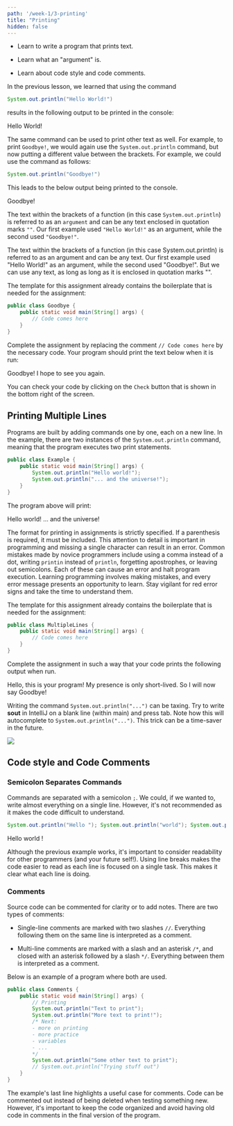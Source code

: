 ```yaml
---
path: '/week-1/3-printing'
title: "Printing"
hidden: false
---
```


<text-box variant='learningObjectives' name='Learning Objectives'>

- Learn to write a program that prints text.

- Learn what an "argument" is.
    
- Learn about code style and code comments.

</text-box>

In the previous lesson, we learned that using the command
```java
System.out.println("Hello World!")
```
results in the following output to be printed in the console:

<sample-output>

Hello World!

</sample-output>

The same command can be used to print other text as well. For example, to print ``Goodbye!``, we would again use the `System.out.println` command, but now putting a different value between the brackets. For example, we could use the command as follows:
``` Java
System.out.println("Goodbye!")
```
This leads to the below output being printed to the console.

<sample-output>

Goodbye!

</sample-output>

The text within the brackets of a function (in this case `System.out.println`) is referred to as an `argument` and can be any text enclosed in quotation marks `""`. Our first example used `"Hello World!"` as an argument, while the second used `"Goodbye!"`.


The text within the brackets of a function (in this case System.out.println) is referred to as an argument and can be any text. Our first example used "Hello World!" as an argument, while the second used "Goodbye!". But we can use any text, as long as long as it is enclosed in quotation marks "".

The template for this assignment already contains the boilerplate that is needed for the assignment:
```java
public class Goodbye {
    public static void main(String[] args) {
        // Code comes here
    }
}

```

Complete the assignment by replacing the comment `// Code comes here` by the necessary code. Your program should print the text below when it is run:

<sample-output>

Goodbye! I hope to see you again.

</sample-output>

You can check your code by clicking on the `Check` button that is shown in the bottom right of the screen.

</programming-exercise>


## Printing Multiple Lines

Programs are built by adding commands one by one, each on a new line. In the example, there are two instances of the `System.out.println` command, meaning that the program executes two print statements.

```java
public class Example {
    public static void main(String[] args) {
        System.out.println("Hello world!");
        System.out.println("... and the universe!");
    }
}
```

The program above will print:

<sample-output>

Hello world!
... and the universe!

</sample-output>


<text-box variant=hint name="Assignment guidelines">

 The format for printing in assignments is strictly specified. If a parenthesis is required, it must be included.
    This attention to detail is important in programming and missing a single character can result in an error. Common mistakes made by novice programmers include using a comma instead of a dot, writing `printin` instead of `println`, forgetting apostrophes, or leaving out semicolons.
    Each of these can cause an error and halt program execution. Learning programming involves making mistakes, and every error message presents an opportunity to learn. Stay vigilant for red error signs and take the time to understand them.   
       
</text-box>

<programming-exercise name="Multiple Lines">

The template for this assignment already contains the boilerplate that is needed for the assignment:
```java
public class MultipleLines {
    public static void main(String[] args) {
        // Code comes here
    }
}

```

Complete the assignment in such a way that your code prints the following output when run.

<sample-output>

Hello, this is your program!
My presence is only short-lived.
So I will now say Goodbye!

</sample-output>

</programming-exercise>

<text-box variant=hint name="Using a shortcut for printing">

Writing the command `System.out.println("...")` can be taxing. Try to write **sout** in IntelliJ on a blank line (within main) and press tab. Note how this will autocomplete to `System.out.println("...")`. This trick can be a time-saver in the future.

![](../img/soutVideo.gif)

</text-box>

## Code style and Code Comments

### Semicolon Separates Commands
Commands are separated with a semicolon `;`. We could, if we wanted to, write almost everything on a single line. However, it's not recommended as it makes the code difficult to understand.

```java
System.out.println("Hello "); System.out.println("world"); System.out.println("!");
```

<sample-output>

Hello
world
!

</sample-output>

Although the previous example works, it's important to consider readability for other programmers (and your future self!). Using line breaks makes the code easier to read as each line is focused on a single task. This makes it clear what each line is doing.

### Comments
Source code can be commented for clarity or to add notes. There are two types of comments:

- Single-line comments are marked with two slashes `//`. Everything following them on the same line is interpreted as a comment.

- Multi-line comments are marked with a slash and an asterisk `/*`, and closed with an asterisk followed by a slash `*/`. Everything between them is interpreted as a comment.

Below is an example of a program where both are used.

```java
public class Comments {
    public static void main(String[] args) {
        // Printing
        System.out.println("Text to print");
        System.out.println("More text to print!");
        /* Next:
        - more on printing
        - more practice
        - variables
        - ...
        */
        System.out.println("Some other text to print");
        // System.out.println("Trying stuff out")
    }
}
```

The example's last line highlights a useful case for comments. Code can be commented out instead of being deleted when testing something new. However, it's important to keep the code organized and avoid having old code in comments in the final version of the program.
